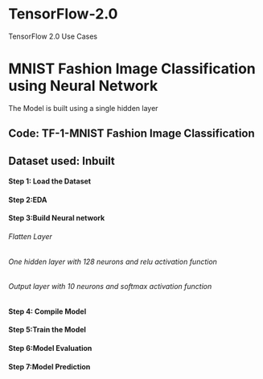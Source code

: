 # TensorFlow-2.0
TensorFlow 2.0 Use Cases



# MNIST Fashion Image Classification using Neural Network

The Model is built using a single hidden layer

## Code: TF-1-MNIST Fashion Image Classification

## Dataset used: Inbuilt

#### Step 1: Load the Dataset
#### Step 2:EDA
#### Step 3:Build Neural network
###### Flatten Layer
###### One hidden layer with 128 neurons and relu activation function
###### Output layer with 10 neurons and softmax activation function
#### Step 4: Compile Model
#### Step 5:Train the Model
#### Step 6:Model Evaluation
#### Step 7:Model Prediction
